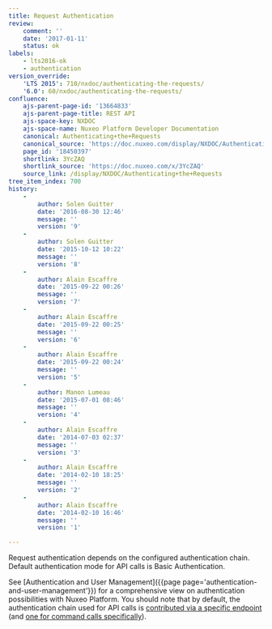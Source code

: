 ```yaml
---
title: Request Authentication
review:
    comment: ''
    date: '2017-01-11'
    status: ok
labels:
    - lts2016-ok
    - authentication
version_override:
    'LTS 2015': 710/nxdoc/authenticating-the-requests/
    '6.0': 60/nxdoc/authenticating-the-requests/
confluence:
    ajs-parent-page-id: '13664833'
    ajs-parent-page-title: REST API
    ajs-space-key: NXDOC
    ajs-space-name: Nuxeo Platform Developer Documentation
    canonical: Authenticating+the+Requests
    canonical_source: 'https://doc.nuxeo.com/display/NXDOC/Authenticating+the+Requests'
    page_id: '18450397'
    shortlink: 3YcZAQ
    shortlink_source: 'https://doc.nuxeo.com/x/3YcZAQ'
    source_link: /display/NXDOC/Authenticating+the+Requests
tree_item_index: 700
history:
    -
        author: Solen Guitter
        date: '2016-08-30 12:46'
        message: ''
        version: '9'
    -
        author: Solen Guitter
        date: '2015-10-12 10:22'
        message: ''
        version: '8'
    -
        author: Alain Escaffre
        date: '2015-09-22 00:26'
        message: ''
        version: '7'
    -
        author: Alain Escaffre
        date: '2015-09-22 00:25'
        message: ''
        version: '6'
    -
        author: Alain Escaffre
        date: '2015-09-22 00:24'
        message: ''
        version: '5'
    -
        author: Manon Lumeau
        date: '2015-07-01 08:46'
        message: ''
        version: '4'
    -
        author: Alain Escaffre
        date: '2014-07-03 02:37'
        message: ''
        version: '3'
    -
        author: Alain Escaffre
        date: '2014-02-10 18:25'
        message: ''
        version: '2'
    -
        author: Alain Escaffre
        date: '2014-02-10 16:46'
        message: ''
        version: '1'

---
```

Request authentication depends on the configured authentication chain. Default authentication mode for API calls is Basic Authentication.

See [Authentication and User Management]({{page page='authentication-and-user-management'}}) for a comprehensive view on authentication possibilities with Nuxeo Platform. You should note that by default, the authentication chain used for API calls is [contributed via a specific endpoint](http://explorer.nuxeo.com/nuxeo/site/distribution/latest/viewExtensionPoint/org.nuxeo.ecm.platform.ui.web.auth.service.PluggableAuthenticationService--specificChains) (and [one for command calls specifically](http://explorer.nuxeo.com/nuxeo/site/distribution/latest/viewContribution/org.nuxeo.ecm.automation.server.auth.config--specificChains)).
